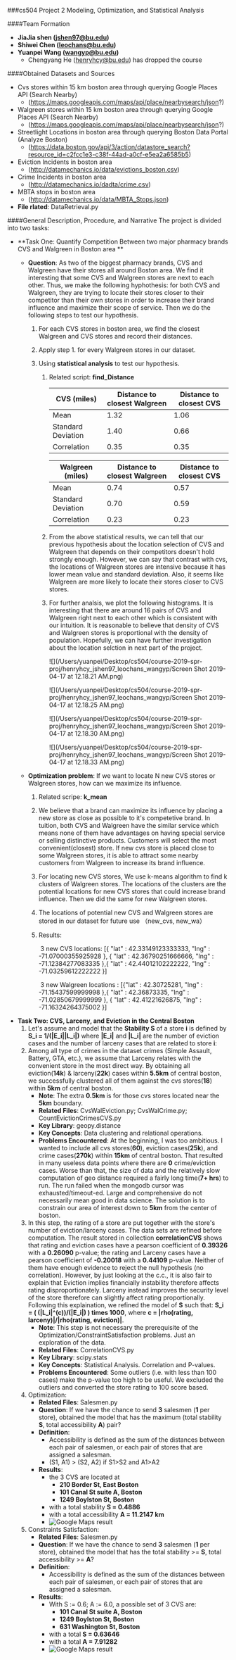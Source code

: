 ###cs504 Project 2 Modeling, Optimization, and Statistical Analysis

####Team Formation
- **JiaJia shen (jshen97@bu.edu)**
- **Shiwei Chen (leochans@bu.edu)**
- **Yuanpei Wang (wangyp@bu.edu)**
    - Chengyang He (henryhcy@bu.edu) has dropped the course

####Obtained Datasets and Sources
- Cvs stores within 15 km boston area through querying Google Places API (Search Nearby) 
    - (https://maps.googleapis.com/maps/api/place/nearbysearch/json?)
- Walgreen stores within 15 km boston area through querying Google Places API (Search Nearby)
    - (https://maps.googleapis.com/maps/api/place/nearbysearch/json?)
- Streetlight Locations in boston area through querying Boston Data Portal (Analyze Boston)
    - (https://data.boston.gov/api/3/action/datastore_search?resource_id=c2fcc1e3-c38f-44ad-a0cf-e5ea2a6585b5)
- Eviction Incidents in boston area
    - (http://datamechanics.io/data/evictions_boston.csv)
- Crime Incidents in boston area
    - (http://datamechanics.io/dadta/crime.csv)
- MBTA stops in boston area
    - (http://datamechanics.io/data/MBTA_Stops.json)
- **File rlated**: DataRetrieval.py
  
####General Description, Procedure, and Narrative
The project is divided into two tasks:
- **Task One: Quantify Competition Between two major pharmacy brands CVS and Walgreen in Boston area **

    - **Question**: As two of the biggest pharmacy brands, CVS and Walgreen have their stores all around Boston area. We find it interesting that some CVS and Walgreen stores are next to each other. Thus, we make the following hyphothesis: for both CVS and Walgreen, they are trying to locate their stores closer to their competitor than their own stores in order to increase their brand influence and maximize their scope of service. Then we do the following steps to test our hypothesis.

        1. For each CVS stores in boston area, we find the closest Walgreen and CVS stores and record their distances.

        2. Apply step 1. for every Walgreen stores in our dataset. 

        3. Using **statistical analysis** to test our hypothesis.

           

           1. Related script: **find_Distance**

              | CVS (miles)        | Distance to closest Walgreen | Distance to closest CVS |
              | ------------------ | ---------------------------- | ----------------------- |
              | Mean               | 1.32                         | 1.06                    |
              | Standard Deviation | 1.40                         | 0.66                    |
              | Correlation        | 0.35                         | 0.35                    |

              | Walgreen (miles)   | Distance to closest Walgreen | Distance to closest CVS |
              | ------------------ | ---------------------------- | ----------------------- |
              | Mean               | 0.74                         | 0.57                    |
              | Standard Deviation | 0.70                         | 0.59                    |
              | Correlation        | 0.23                         | 0.23                    |

           2. From the above statistical results, we can tell that our previous hypothesis about the location selection of CVS and Walgreen that depends on their competitors doesn't hold strongly enough. However, we can say that contrast with cvs, the locations of Walgreen stores are intensive because it has lower mean value and standard deviation. Also, it seems like Walgreen are more likely to locate their stores closer to CVS stores. 

           3. For further analsis, we plot the following histograms. It is interesting that there are around 16 pairs of CVS and Walgreen right next to each other which is consistent with our intuition.   It is reasonable to believe that density of CVS and Walgreen stores is proportional with the density of population. Hopefully, we can have further investigation about the location selction in next part of the project. 

               ![](/Users/yuanpei/Desktop/cs504/course-2019-spr-proj/henryhcy_jshen97_leochans_wangyp/Screen Shot 2019-04-17 at 12.18.21 AM.png)

               ![](/Users/yuanpei/Desktop/cs504/course-2019-spr-proj/henryhcy_jshen97_leochans_wangyp/Screen Shot 2019-04-17 at 12.18.25 AM.png)

               ![](/Users/yuanpei/Desktop/cs504/course-2019-spr-proj/henryhcy_jshen97_leochans_wangyp/Screen Shot 2019-04-17 at 12.18.30 AM.png)

               ![](/Users/yuanpei/Desktop/cs504/course-2019-spr-proj/henryhcy_jshen97_leochans_wangyp/Screen Shot 2019-04-17 at 12.18.33 AM.png)

               

               

    - **Optimization problem**: If we want to locate N new CVS stores or Walgreen stores, how can we maximize its influence.

        1. Related scripe: **k_mean**

        2. We believe that a brand can maximize its influence by placing a new store as close as possible to it's competetive brand. In tuition, both CVS and Walgreen have the similar service which means none of them have advantages on having special service or selling distinctive products. Customers will select the most convenient(closest) store. If new cvs store is placed close to some Walgreen stores, it is able to attract some nearby customers from Walgreen to increase its brand influence.

        3. For locating new CVS stores, We use k-means algorithm to find k clusters of Walgreen stores. The locations of the clusters are the potential locations for new CVS stores that could increase brand influence. Then we did the same for new Walgreen stores.

        4. The locations of potential new CVS and Walgreen stores are stored in our dataset for future use （new_cvs, new_wa）

        5. Results: 

            ​		3 new CVS locations: [{ "lat" : 42.33149123333333, "lng" : -71.07000355925928 }, { "lat" : 42.36790251666666, "lng" : -71.12384277083335 },{ "lat" : 42.44012102222222, "lng" : -71.03259612222222 }]

            ​		3 new Walgreen locations : [{"lat" : 42.30725281, "lng" : -71.15437599999998 },{ "lat" : 42.36873335, "lng" : -71.02850679999999 }, { "lat" : 42.41221626875, "lng" : -71.16324264375002 }]
* **Task Two: CVS, Larceny, and Eviction in the Central Boston**
    1. Let's assume and model that the **Stability S** of a store **i** is defined by **S_i = 1/(|E_i||L_i|)** where **|E_i|** and **|L_i|** are the number of eviction cases and the number of larceny cases that are related to store **i**:
    2. Among all type of crimes in the dataset crimes (Simple Assault, Battery, GTA, etc.), we assume that Larceny relates with the convenient store in the most direct way. By obtaining all eviction(**14k**) & larceny(**22k**) cases within **5.5km** of central boston, we successfully clustered all of them against the cvs stores(**18**) within **5km** of central boston.
        - **Note**: The extra **0.5km** is for those cvs stores located near the **5km** boundary.  
        - **Related Files**: CvsWalEviction.py; CvsWalCrime.py; CountEvictionCrimesCVS.py
        - **Key Library**: geopy.distance
        - **Key Concepts**: Data clustering and relational operations.
        - **Problems Encountered**: At the beginning, I was too ambitious. I wanted to include all cvs stores(**60**), eviction cases(**25k**), and crime cases(**270k**) within **15km** of central boston. That resulted in many useless data points where there are **0** crime/eviction cases. Worse than that, the size of data and the relatively slow computation of geo distance required a fairly long time(**7+ hrs**) to run. The run failed when the mongodb cursor was exhausted/timeout-ed. Large and comprehensive do not necessarily mean good in data science. The solution is to constrain our area of interest down to **5km** from the center of boston.
    3. In this step, the rating of a store are put together with the store's number of eviction/larceny cases. The data sets are refined before computation. The result stored in collection **correlationCVS** shows that rating and eviction cases have a pearson coefficient of **0.39326** with a **0.26090** p-value; the rating and Larceny cases have a pearson coefficient of **-0.20018** with a **0.44109** p-value. Neither of them have enough evidence to reject the null hypothesis (no correlation). However, by just looking at the c.c., it is also fair to explain that Eviction implies financially instability therefore affects rating disproportionately. Larceny instead improves the security level of the store therefore can slightly affect rating proportionally. Following this explaination, we refined the model of **S** such that: **S_i = ( (|L_i|^(c))/(|E_i|) ) times 1000**, where **c = |rho(rating, larceny)|/|rho(rating, eviction)|**.
        - **Note**: This step is not necessary the prerequisite of the Optimization/ConstraintSatisfaction problems. Just an exploration of the data.
        - **Related Files**: CorrelationCVS.py
        - **Key Library**: scipy.stats
        - **Key Concepts**: Statistical Analysis. Correlation and P-values.
        - **Problems Encountered**: Some outliers (i.e. with less than 100 cases) make the p-value too high to be useful. We excluded the outliers and converted the store rating to 100 score based. 
    4. Optimization: 
        - **Related Files**: Salesmen.py
        - **Question**: If we have the chance to send **3** salesmen (**1** per store), obtained the model that has the maximum (total stability **S**, total accessibility **A**) pair?
        - **Definition**: 
            - Accessibility is defined as the sum of the distances between each pair of salesmen, or each pair of stores that are assigned a salesman.
            - (S1, A1) > (S2, A2) if S1>S2 and A1>A2
        - **Results**: 
            - the 3 CVS are located at 
                - **210 Border St, East Boston**
                - **101 Canal St suite A, Boston**
                - **1249 Boylston St, Boston**
            - with a total stability **S =  0.4886**
            - with a total accessibility **A = 11.2147 km**
            - ![Google Maps result](Project2%20result.JPG)
    5. Constraints Satisfaction:
        - **Related Files**: Salesmen.py
        - **Question**: If we have the chance to send **3** salesmen (**1** per store), obtained the model that has the total stability >= **S**, total accessibility >= **A**?
        - **Definition**: 
            - Accessibility is defined as the sum of the distances between each pair of salesmen, or each pair of stores that are assigned a salesman.
        - **Results**:
            - With S := 0.6; A := 6.0, a possible set of 3 CVS are:
                - **101 Canal St suite A, Boston**
                - **1249 Boylston St, Boston**
                - **631 Washington St, Boston**
            - with a total **S = 0.63646**
            - with a total **A = 7.91282**
            - ![Google Maps result](Project2%20resultz3.JPG)
